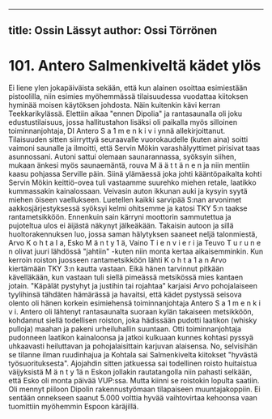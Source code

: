 
---
title: Ossin Lässyt
author: Ossi Törrönen
---

    
# 101. Antero Salmenkiveltä kädet ylös
Ei liene ylen jokapäiväista sekään, että kun alainen osoittaa esimiestään pistoolilla, niin
esimies myöhemmässä tilaisuudessa vuodattaa kiitoksen hyminää moisen käytöksen
johdosta. Näin kuitenkin kävi kerran Teekkarikylässä. Elettiin aikaa "ennen Dipolia" ja
rantasaunalla oli joku edustustilaisuus, jossa hallitustahon lisäksi oli paikalla myös silloinen
toiminnanjohtaja, DI Antero S a 1 m e n k i v i ynnä allekirjoittanut. Tilaisuuden sitten siirryttyä
seuraavalle vuorokaudelle (kuten aina) soitti vaimoni saunalle ja ilmoitti, että Servin Mökin
varashälyyttimet pirisivat taas asunnossani. Autoni sattui olemaan saunarannassa, syöksyin
siihen, mukaan änkesi myös saunaemäntä, rouva M ä ä t t ä n e n ja niin mentiin kaasu pohjassa
Serville päin. Siinä ylämäessä joka johti kääntöpaikalta kohti Servin Mökin keittiö-ovea tuli
vastaamme suurehko miehen retale, laatikko kummassakin kainalossaan. Veivasin auton
ikkunan auki ja kysyin syytä miehen öiseen vaellukseen. Luetellen kaikki sarvipää S:nan
arvonimet aakkosjärjestyksessä syöksyi kelmi ohitsemme ja katosi TKY 5:n taakse
rantametsikköön. Ennenkuin sain kärryni moottorin sammutettua ja pujoteltua ulos ei äijästä
näkynyt jälkeäkään. Takaisin autoon ja sillä huoltorakennuksen luo, jossa saman hälytyksen
saaneet neljä talonmiestä, Arvo K o h t a I a, Esko M ä n t y 1 ä, Vaino T i e n v i e r i ja Teuvo
T u r u n e n olivat juuri lähdössä "jahtiin" -kuten niin monta kertaa aikaisemminkin. Kun
kerroin roiston juosseen rantametsikköön lähti K o h t a 1 a n Arvo kiertämään TKY 3:n kautta
vastaan. Eikä hänen tarvinnut pitkään kävelläkään, kun vastaan tuli siellä pimeässä metsikössä
mies kantaen jotain. "Käpälät pystyhyt ja justihin tai rojahtaa" karjaisi Arvo pohojalaiseen
tyylihinsä tähdäten hämärässä ja havaitsi, että kädet pystyssä seisova olento oli hänen
korkein esimiehensä toiminnanjohtaja Antero S a 1 m e n k i v i. Antero oli lähtenyt
rantasaunalta suoraan kylän takaiseen metsikköön, kohdannut siellä todellisen roiston, joka
hädissään pudotti laatikon (whisky pulloja) maahan ja pakeni urheiluhallin suuntaan. Otti
toiminnanjohtaja pudonneen laatikon kainaloonsa ja jatkoi kulkuaan kunnes kohtasi pyssyä
uhkaavasti heiluttavan ja pohojalaisittain karjuvan alaisensa. No, selvisihän se tilanne ilman
ruudinhajua ja Kohtala sai Salmenkivelta kiitokset "hyvästä työsuorituksesta". Ajojahdin sitten
jatkuessa sai todellinen roisto huitaistua väijyksistä M ä n t y 1ä n Eskon jollakin rautatangolla
niin pahasti selkään, että Esko oli monta päivää VUP:ssa. Mutta kiinni se roistokin lopulta
saatiin. Oli mennyt piiloon Dipolin rakennustyömaan tilapaiseen muuntajakoppiin. Ei sentään
onnekseen saanut 5.000 volttia hyvää vaihtovirtaa kehoonsa vaan tuomittiin myöhemmin
Espoon käräjillä.
